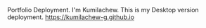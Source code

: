 Portfolio Deployment.
 I'm Kumilachew. This is my Desktop version deployment. https://kumilachew-g.github.io
